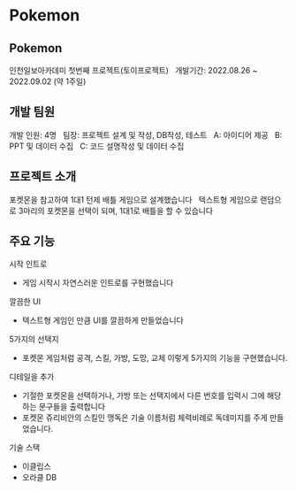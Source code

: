 # Pokemon

## Pokemon
인천일보아카데미 첫번째 프로젝트(토이프로젝트) &nbsp;
개발기간: 2022.08.26 ~ 2022.09.02 (약 1주일)

## 개발 팀원
개발 인원: 4명 &nbsp;
팀장: 프로젝트 설계 및 작성, DB작성, 테스트 &nbsp;
A: 아이디어 제공 &nbsp;
B: PPT 및 데이터 수집 &nbsp;
C: 코드 설명작성 및 데이터 수집 &nbsp;

## 프로젝트 소개
포켓몬을 참고하여 1대1 턴제 배틀 게임으로 설계했습니다 &nbsp;
텍스트형 게임으로 랜덤으로 3마리의 포켓몬을 선택이 되며, 1대1로 배틀을 할 수 있습니다 &nbsp;


## 주요 기능
시작 인트로 &nbsp;
 - 게임 시작시 자연스러운 인트로를 구현했습니다

깔끔한 UI
 - 텍스트형 게임인 만큼 UI를 깔끔하게 만들었습니다
 
5가지의 선택지
 - 포켓몬 게임처럼 공격, 스킬, 가방, 도망, 교체 이렇게 5가지의 기능을 구현했습니다.

디테일을 추가
 - 기절한 포켓몬을 선택하거나, 가방 또는 선택지에서 다른 번호를 입력시 그에 해당하는 문구들을 출력합니다
 - 포켓몬 쥬리비안의 스킬인 맹독은 기술 이름처럼 체력비례로 독데미지를 주게 만들었습니다.
 
 기술 스택
 - 이클립스
 - 오라클 DB
